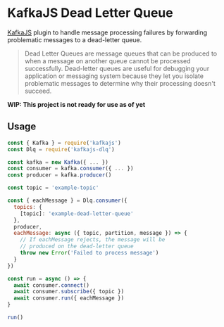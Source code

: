 # KafkaJS Dead Letter Queue

[KafkaJS](https://github.com/tulios/kafkajs) plugin to handle message
processing failures by forwarding problematic messages to a dead-letter
queue.

> Dead Letter Queues are message queues that can be produced to when
> a message on another queue cannot be processed successfully. Dead-letter
> queues are useful for debugging your application or messaging system
> because they let you isolate problematic messages to determine why
> their processing doesn't succeed.

**WIP: This project is not ready for use as of yet**

## Usage

```javascript
const { Kafka } = require('kafkajs')
const Dlq = require('kafkajs-dlq')

const kafka = new Kafka({ ... })
const consumer = kafka.consumer({ ... })
const producer = kafka.producer()

const topic = 'example-topic'

const { eachMessage } = Dlq.consumer({
  topics: {
    [topic]: 'example-dead-letter-queue'
  },
  producer,
  eachMessage: async ({ topic, partition, message }) => {
    // If eachMessage rejects, the message will be
    // produced on the dead-letter queue
    throw new Error('Failed to process message')
  }
})

const run = async () => {
  await consumer.connect()
  await consumer.subscribe({ topic })
  await consumer.run({ eachMessage })
}

run()
```